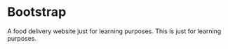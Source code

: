 # Bootstrap
A food delivery website just for learning purposes.
This is just for learning purposes.
